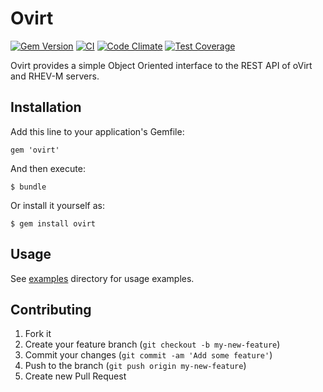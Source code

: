 # Ovirt

[![Gem Version](https://badge.fury.io/rb/ovirt.svg)](http://badge.fury.io/rb/ovirt)
[![CI](https://github.com/ManageIQ/ovirt/actions/workflows/ci.yaml/badge.svg)](https://github.com/ManageIQ/ovirt/actions/workflows/ci.yaml)
[![Code Climate](https://codeclimate.com/github/ManageIQ/ovirt.svg)](https://codeclimate.com/github/ManageIQ/ovirt)
[![Test Coverage](https://codeclimate.com/github/ManageIQ/ovirt/badges/coverage.svg)](https://codeclimate.com/github/ManageIQ/ovirt/coverage)

Ovirt provides a simple Object Oriented interface to the REST API of oVirt and RHEV-M servers.

## Installation

Add this line to your application's Gemfile:

    gem 'ovirt'

And then execute:

    $ bundle

Or install it yourself as:

    $ gem install ovirt

## Usage

See [examples](https://github.com/ManageIQ/ovirt/tree/master/examples) directory for usage examples.

## Contributing

1. Fork it
2. Create your feature branch (`git checkout -b my-new-feature`)
3. Commit your changes (`git commit -am 'Add some feature'`)
4. Push to the branch (`git push origin my-new-feature`)
5. Create new Pull Request
